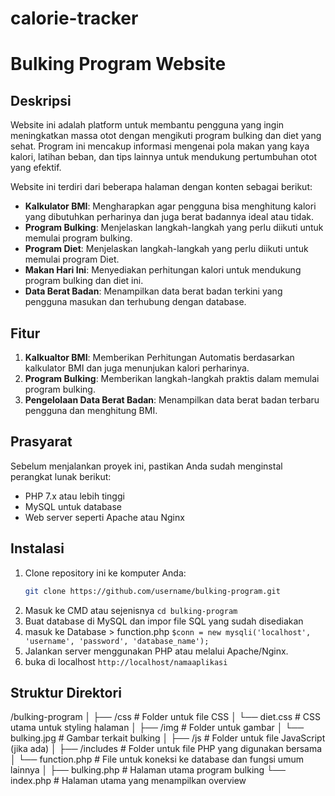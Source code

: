 # calorie-tracker
# Bulking Program Website

## Deskripsi

Website ini adalah platform untuk membantu pengguna yang ingin meningkatkan massa otot dengan mengikuti program bulking dan diet yang sehat. Program ini mencakup informasi mengenai pola makan yang kaya kalori, latihan beban, dan tips lainnya untuk mendukung pertumbuhan otot yang efektif.

Website ini terdiri dari beberapa halaman dengan konten sebagai berikut:
- **Kalkulator BMI**: Mengharapkan agar pengguna bisa menghitung kalori yang dibutuhkan perharinya dan juga berat badannya ideal atau tidak.
- **Program Bulking**: Menjelaskan langkah-langkah yang perlu diikuti untuk memulai program bulking.
- **Program Diet**: Menjelaskan langkah-langkah yang perlu diikuti untuk memulai program Diet.
- **Makan Hari Ini**: Menyediakan perhitungan kalori untuk mendukung program bulking dan diet ini.
- **Data Berat Badan**: Menampilkan data berat badan terkini yang pengguna masukan dan terhubung dengan database.

## Fitur

1. **Kalkualtor BMI**: Memberikan Perhitungan Automatis berdasarkan kalkulator BMI dan juga menunjukan kalori perharinya.
1. **Program Bulking**: Memberikan langkah-langkah praktis dalam memulai program bulking.
2. **Pengelolaan Data Berat Badan**: Menampilkan data berat badan terbaru pengguna dan menghitung BMI.

## Prasyarat

Sebelum menjalankan proyek ini, pastikan Anda sudah menginstal perangkat lunak berikut:
- PHP 7.x atau lebih tinggi
- MySQL untuk database
- Web server seperti Apache atau Nginx

## Instalasi

1. Clone repository ini ke komputer Anda:
   ```bash
   git clone https://github.com/username/bulking-program.git
2. Masuk ke CMD atau sejenisnya
   `cd bulking-program`
3. Buat database di MySQL dan impor file SQL yang sudah disediakan
4. masuk ke Database > function.php
   `$conn = new mysqli('localhost', 'username', 'password', 'database_name');`
5. Jalankan server menggunakan PHP atau melalui Apache/Nginx.
6. buka di localhost
   `http://localhost/namaaplikasi`
## Struktur Direktori
/bulking-program
│
├── /css              # Folder untuk file CSS
│   └── diet.css      # CSS utama untuk styling halaman
│
├── /img              # Folder untuk gambar
│   └── bulking.jpg   # Gambar terkait bulking
│
├── /js               # Folder untuk file JavaScript (jika ada)
│
├── /includes         # Folder untuk file PHP yang digunakan bersama
│   └── function.php  # File untuk koneksi ke database dan fungsi umum lainnya
│
├── bulking.php       # Halaman utama program bulking
└── index.php         # Halaman utama yang menampilkan overview
  
   

